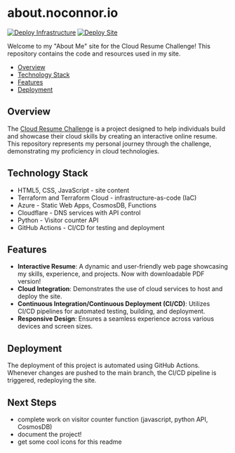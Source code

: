 #  about.noconnor.io
[![Deploy Infrastructure](https://github.com/noconnor29/about/actions/workflows/build_infra.yml/badge.svg)](https://github.com/noconnor29/about/actions/workflows/build_infra.yml)
[![Deploy Site](https://github.com/noconnor29/about/actions/workflows/deploy_web_app.yml/badge.svg)](https://github.com/noconnor29/about/actions/workflows/deploy_web_app.yml)


Welcome to my "About Me" site for the Cloud Resume Challenge! This repository contains the code and resources used in my site.
- [Overview](#overview)
- [Technology Stack](#technology-stack)
- [Features](#features)
- [Deployment](#deployment)

## Overview

The [Cloud Resume Challenge](https://cloudresumechallenge.dev/docs/the-challenge/azure/) is a project designed to help individuals build and showcase their cloud skills by creating an interactive online resume. This repository represents my personal journey through the challenge, demonstrating my proficiency in cloud technologies.

## Technology Stack

- HTML5, CSS, JavaScript - site content
- Terraform and Terraform Cloud - infrastructure-as-code (IaC)
- Azure - Static Web Apps, CosmosDB, Functions
- Cloudflare - DNS services with API control
- Python - Visitor counter API
- GitHub Actions - CI/CD for testing and deployment

## Features

- **Interactive Resume**: A dynamic and user-friendly web page showcasing my skills, experience, and projects. Now with downloadable PDF version!
- **Cloud Integration**: Demonstrates the use of cloud services to host and deploy the site.
- **Continuous Integration/Continuous Deployment (CI/CD)**: Utilizes CI/CD pipelines for automated testing, building, and deployment.
- **Responsive Design**: Ensures a seamless experience across various devices and screen sizes.


## Deployment

The deployment of this project is automated using GitHub Actions. Whenever changes are pushed to the main branch, the CI/CD pipeline is triggered, redeploying the site. 

## Next Steps
- complete work on visitor counter function (javascript, python API, CosmosDB)
- document the project!
- get some cool icons for this readme
